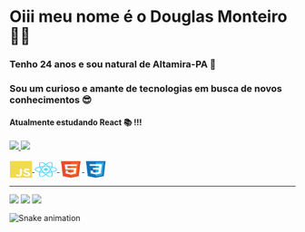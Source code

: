# Oiii meu nome é o Douglas Monteiro 🙋‍♂️
### Tenho 24 anos e sou natural de Altamira-PA 🏡
### Sou um curioso e amante de tecnologias em busca de novos conhecimentos 😎
#### Atualmente estudando React 📚 !!!

  <a href="https://github.com/douglasmonteirodev">
  <img height="163em" src="https://github-readme-stats.vercel.app/api?username=douglasmonteirodev&show_icons=true&theme=dark&include_all_commits=true&count_private=true"/>
  <img height="163em" src="https://github-readme-stats.vercel.app/api/top-langs/?username=douglasmonteirodev&layout=compact&langs_count=7&theme=dark"/>
</div>
  
  <div style="display: inline_block"><br>
  <img align="center" alt="dg-Js" height="30" width="40" src="https://raw.githubusercontent.com/devicons/devicon/master/icons/javascript/javascript-plain.svg">
  <img align="center" alt="dg-React" height="30" width="40" src="https://raw.githubusercontent.com/devicons/devicon/master/icons/react/react-original.svg">
  <img align="center" alt="dg-HTML" height="30" width="40" src="https://raw.githubusercontent.com/devicons/devicon/master/icons/html5/html5-original.svg">
  <img align="center" alt="dg-CSS" height="30" width="40" src="https://raw.githubusercontent.com/devicons/devicon/master/icons/css3/css3-original.svg">
 
</div>

  <hr>
  
  <div> 
 
  <a href="https://www.instagram.com/douglasm.js/" target="_blank"><img src="https://img.shields.io/badge/-Instagram-%23E4405F?style=for-the-badge&logo=instagram&logoColor=white" target="_blank"></a>
  <a href = "mailto:contatodouglasmonteiro.dev@gmail.com"><img src="https://img.shields.io/badge/-Gmail-%23333?style=for-the-badge&logo=gmail&logoColor=white" target="_blank"></a>
  <a href="https://www.linkedin.com/in/douglas-monteiro-50237a143/" target="_blank"><img src="https://img.shields.io/badge/-LinkedIn-%230077B5?style=for-the-badge&logo=linkedin&logoColor=white" target="_blank"></a> 
 
  ![Snake animation](https://github.com/douglasmonteirodev/douglasmonteirodev/blob/output/github-contribution-grid-snake.svg)
 
</div>

